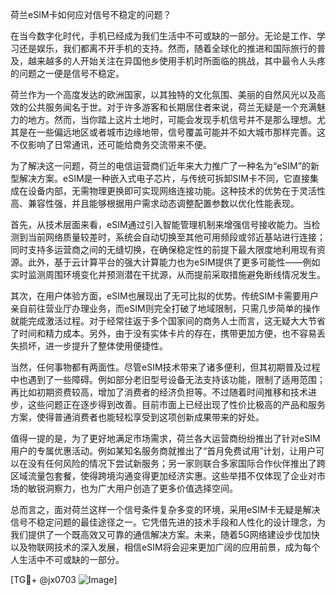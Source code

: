 荷兰eSIM卡如何应对信号不稳定的问题？

在当今数字化时代，手机已经成为我们生活中不可或缺的一部分。无论是工作、学习还是娱乐，我们都离不开手机的支持。然而，随着全球化的推进和国际旅行的普及，越来越多的人开始关注在异国他乡使用手机时所面临的挑战，其中最令人头疼的问题之一便是信号不稳定。

荷兰作为一个高度发达的欧洲国家，以其独特的文化氛围、美丽的自然风光以及高效的公共服务闻名于世。对于许多游客和长期居住者来说，荷兰无疑是一个充满魅力的地方。然而，当你踏上这片土地时，可能会发现手机信号并不是那么理想。尤其是在一些偏远地区或者城市边缘地带，信号覆盖可能并不如大城市那样完善。这不仅影响了日常通讯，还可能给商务交流带来不便。

为了解决这一问题，荷兰的电信运营商们近年来大力推广了一种名为“eSIM”的新型解决方案。eSIM是一种嵌入式电子芯片，与传统可拆卸SIM卡不同，它直接集成在设备内部，无需物理更换即可实现网络连接功能。这种技术的优势在于灵活性高、兼容性强，并且能够根据用户需求动态调整配置参数以优化性能表现。

首先，从技术层面来看，eSIM通过引入智能管理机制来增强信号接收能力。当检测到当前网络质量较差时，系统会自动切换至其他可用频段或邻近基站进行连接；同时支持多运营商之间的无缝切换，在确保稳定性的前提下最大限度地利用现有资源。此外，基于云计算平台的强大计算能力也为eSIM提供了更多可能性——例如实时监测周围环境变化并预测潜在干扰源，从而提前采取措施避免断线情况发生。

其次，在用户体验方面，eSIM也展现出了无可比拟的优势。传统SIM卡需要用户亲自前往营业厅办理业务，而eSIM则完全打破了地域限制，只需几步简单的操作就能完成激活过程。对于经常往返于多个国家间的商务人士而言，这无疑大大节省了时间和精力成本。另外，由于没有实体卡片的存在，携带更加方便，也不容易丢失损坏，进一步提升了整体使用便捷性。

当然，任何事物都有两面性。尽管eSIM技术带来了诸多便利，但其初期普及过程中也遇到了一些障碍。例如部分老旧型号设备无法支持该功能，限制了适用范围；再比如初期资费较高，增加了消费者的经济负担等。不过随着时间推移和技术进步，这些问题正在逐步得到改善。目前市面上已经出现了性价比极高的产品和服务方案，使得普通消费者也能轻松享受到这项创新成果带来的好处。

值得一提的是，为了更好地满足市场需求，荷兰各大运营商纷纷推出了针对eSIM用户的专属优惠活动。例如某知名服务商就推出了“首月免费试用”计划，让用户可以在没有任何风险的情况下尝试新服务；另一家则联合多家国际合作伙伴推出了跨区域流量包套餐，使得跨境沟通变得更加经济实惠。这些举措不仅体现了企业对市场的敏锐洞察力，也为广大用户创造了更多价值选择空间。

总而言之，面对荷兰这样一个信号条件复杂多变的环境，采用eSIM卡无疑是解决信号不稳定问题的最佳途径之一。它凭借先进的技术手段和人性化的设计理念，为我们提供了一个既高效又可靠的通信解决方案。未来，随着5G网络建设步伐加快以及物联网技术的深入发展，相信eSIM将会迎来更加广阔的应用前景，成为每个人生活中不可或缺的一部分。

[TG💪+ @jx0703 ![Image](https://github.com/user-attachments/assets/dbca1d08-cadb-493c-b0ec-ad6f7a83f270)]